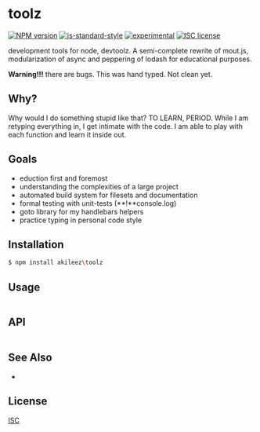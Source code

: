 # toolz
[![NPM version][npm-image]][npm-url]
[![js-standard-style][standard-image]][standard-url]
[![experimental][stability-image]][stability-url]
[![ISC license][license-img]][license-url]

development tools for node, devtoolz. A semi-complete rewrite of mout.js, modularization of async and peppering of lodash for educational purposes.

**Warning!!!** there are bugs. This was hand typed. Not clean yet.

## Why?
Why would I do something stupid like that? TO LEARN, PERIOD. While I am retyping everything in, I get
intimate with the code. I am able to play with each function and learn it inside out.

## Goals

- eduction first and foremost
- understanding the complexities of a large project
- automated build system for filesets and documentation
- formal testing with unit-tests (**!**console.log)
- goto library for my handlebars helpers
- practice typing in personal code style

## Installation
```bash
$ npm install akileez\toolz
```

## Usage
```js

```

## API
```js

```

## See Also
-

## License
[ISC](https://tldrlegal.com/license/ISC-license)

[npm-image]: https://img.shields.io/npm/v/toolz.svg?style=flat-square
[npm-url]: https://npmjs.org/package/toolz
[standard-image]: https://img.shields.io/badge/code%20style-standard-brightgreen.svg?style=flat-square
[standard-url]: https://github.com/feross/standard
[stability-image]: https://img.shields.io/badge/stability-experimental-orange.svg?style=flat-square
[stability-url]: https://github.com/akileez/toolz
[license-img]: https://img.shields.io/badge/license-ISC-blue.svg?style=flat-square
[license-url]: https://github.com/akileez/toolz/blob/master/license.md

